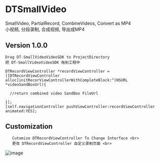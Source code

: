 # DTSmallVideo
SmallVideo, PartialRecord, CombineVideos, Convert as MP4 <br> 
小视频, 分段录制, 合成视频, 导出成MP4<br> 
## Version 1.0.0
    Drag DT-SmallVideoVideoSDK to ProjectDirectory
    把 DT-SmallVideoVideoSDK 拖到工程中

```
DTRecordViewController *recordViewController = [[DTRecordViewController alloc]initRecorViewControllerWithCompleteBlock:^(NSURL *videoSandBoxUrl){ 

  //return combined video SandBox FileUrl
  
}];
[self.navigationController pushViewController:recordViewController animated:YES];
```
## Customization
       Cutomize DTRecordViewController To Change Interface <br>
       更改 DTRecordViewController 自定义录制页面 <br>
  ![image](https://raw.githubusercontent.com/gsixxxx/DTSmallVideo/master/DTvideoPic.png)
